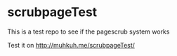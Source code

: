 # scrubpageTest
This is a test repo to see if the pagescrub system works

Test it on http://muhkuh.me/scrubpageTest/
